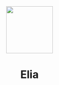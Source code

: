 <div align="center">
<img width="124"   src="https://github.com/user-attachments/assets/2302f523-4a9e-4553-9317-e3bf0683ca78"/>
</div> 

<div align="center">
  
# Elia
</div>
